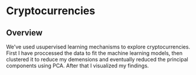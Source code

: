 # Cryptocurrencies

## Overview
We've used usupervised learning mechanisms to explore cryptocurrencies. First I have proccessed the data to fit the machine learning models, then clustered it to reduce my demensions and eventually reduced the principal components using PCA. After that I visualized my findings. 
